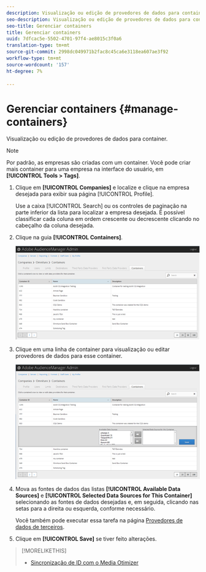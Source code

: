 ```yaml
---
description: Visualização ou edição de provedores de dados para container.
seo-description: Visualização ou edição de provedores de dados para container.
seo-title: Gerenciar containers
title: Gerenciar containers
uuid: 7dfcac5e-5502-4701-97f4-ae8015c3f0a6
translation-type: tm+mt
source-git-commit: 2998dc049971b2fac8c45ca6e3118ea607ae3f92
workflow-type: tm+mt
source-wordcount: '157'
ht-degree: 7%

---
```



# Gerenciar containers {#manage-containers}

Visualização ou edição de provedores de dados para container.

<!-- t_containers.xml -->

>[!NOTE]
>
>Por padrão, as empresas são criadas com um container. Você pode criar mais container para uma empresa na interface do usuário, em **[!UICONTROL Tools > Tags]**.

1. Clique em **[!UICONTROL Companies]** e localize e clique na empresa desejada para exibir sua página [!UICONTROL Profile].

   Use a caixa [!UICONTROL Search] ou os controles de paginação na parte inferior da lista para localizar a empresa desejada. É possível classificar cada coluna em ordem crescente ou decrescente clicando no cabeçalho da coluna desejada.

1. Clique na guia **[!UICONTROL Containers]**.

   ![](assets/containers.png)

1. Clique em uma linha de container para visualização ou editar provedores de dados para esse container.

   ![Resultado da etapa](assets/containers_edit.png)

1. Mova as fontes de dados das listas **[!UICONTROL Available Data Sources]** e **[!UICONTROL Selected Data Sources for This Container]** selecionando as fontes de dados desejadas e, em seguida, clicando nas setas para a direita ou esquerda, conforme necessário.

   Você também pode executar essa tarefa na página [Provedores de dados de terceiros](../companies/admin-third-party-providers.md#task_E942DD674D794BA6B8EFD52FD866E689).

1. Clique em **[!UICONTROL Save]** se tiver feito alterações.

>[!MORELIKETHIS]
>
>* [Sincronização de ID com o Media Otimizer](../companies/admin-amo-sync.md#concept_2B5537233DAA4860B3503B344F937D83)

